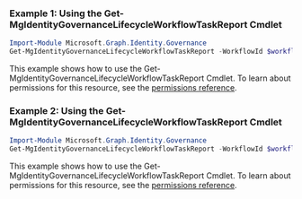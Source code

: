 ### Example 1: Using the Get-MgIdentityGovernanceLifecycleWorkflowTaskReport Cmdlet
```powershell
Import-Module Microsoft.Graph.Identity.Governance
Get-MgIdentityGovernanceLifecycleWorkflowTaskReport -WorkflowId $workflowId -TaskReportId $taskReportId
```
This example shows how to use the Get-MgIdentityGovernanceLifecycleWorkflowTaskReport Cmdlet.
To learn about permissions for this resource, see the [permissions reference](/graph/permissions-reference).
### Example 2: Using the Get-MgIdentityGovernanceLifecycleWorkflowTaskReport Cmdlet
```powershell
Import-Module Microsoft.Graph.Identity.Governance
Get-MgIdentityGovernanceLifecycleWorkflowTaskReport -WorkflowId $workflowId
```
This example shows how to use the Get-MgIdentityGovernanceLifecycleWorkflowTaskReport Cmdlet.
To learn about permissions for this resource, see the [permissions reference](/graph/permissions-reference).
